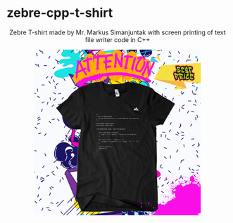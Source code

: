 # zebre-cpp-t-shirt
<div align="center">
  <p>Zebre T-shirt made by Mr. Markus Simanjuntak with screen printing of text file writer code in C++</p>
  <img src="https://raw.githubusercontent.com/bostonsinaga/zebre-cpp-t-shirt/main/res/zebre_black_t_shirt_preview.png" alt="zebre_black_t_shirt_preview.png" style="width: 75%;"/>
</div>
